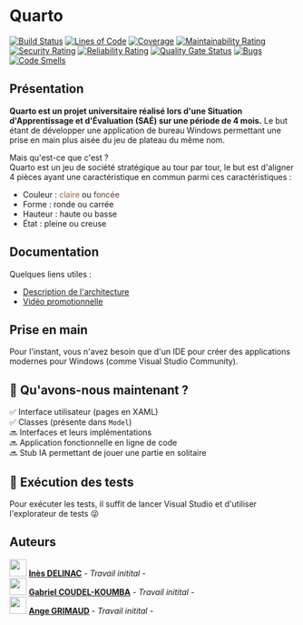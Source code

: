 # Quarto
[![Build Status](https://codefirst.iut.uca.fr/api/badges/gabriel.coudel-koumba/Quarto/status.svg)](https://codefirst.iut.uca.fr/gabriel.coudel-koumba/Quarto)
[![Lines of Code](https://codefirst.iut.uca.fr/sonar/api/project_badges/measure?project=Quarto-CI&metric=ncloc&token=8c87ea2742ac43a5e4b6bfc26b891c17a856f3f3)](https://codefirst.iut.uca.fr/sonar/dashboard?id=Quarto-CI)
[![Coverage](https://codefirst.iut.uca.fr/sonar/api/project_badges/measure?project=Quarto-CI&metric=coverage&token=8c87ea2742ac43a5e4b6bfc26b891c17a856f3f3)](https://codefirst.iut.uca.fr/sonar/dashboard?id=Quarto-CI)
[![Maintainability Rating](https://codefirst.iut.uca.fr/sonar/api/project_badges/measure?project=Quarto-CI&metric=sqale_rating&token=8c87ea2742ac43a5e4b6bfc26b891c17a856f3f3)](https://codefirst.iut.uca.fr/sonar/dashboard?id=Quarto-CI)
[![Security Rating](https://codefirst.iut.uca.fr/sonar/api/project_badges/measure?project=Quarto-CI&metric=security_rating&token=8c87ea2742ac43a5e4b6bfc26b891c17a856f3f3)](https://codefirst.iut.uca.fr/sonar/dashboard?id=Quarto-CI)
[![Reliability Rating](https://codefirst.iut.uca.fr/sonar/api/project_badges/measure?project=Quarto-CI&metric=reliability_rating&token=8c87ea2742ac43a5e4b6bfc26b891c17a856f3f3)](https://codefirst.iut.uca.fr/sonar/dashboard?id=Quarto-CI)
[![Quality Gate Status](https://codefirst.iut.uca.fr/sonar/api/project_badges/measure?project=Quarto-CI&metric=alert_status&token=8c87ea2742ac43a5e4b6bfc26b891c17a856f3f3)](https://codefirst.iut.uca.fr/sonar/dashboard?id=Quarto-CI)
[![Bugs](https://codefirst.iut.uca.fr/sonar/api/project_badges/measure?project=Quarto-CI&metric=bugs&token=8c87ea2742ac43a5e4b6bfc26b891c17a856f3f3)](https://codefirst.iut.uca.fr/sonar/dashboard?id=Quarto-CI)
[![Code Smells](https://codefirst.iut.uca.fr/sonar/api/project_badges/measure?project=Quarto-CI&metric=code_smells&token=8c87ea2742ac43a5e4b6bfc26b891c17a856f3f3)](https://codefirst.iut.uca.fr/sonar/dashboard?id=Quarto-CI)
## Présentation
**Quarto est un projet universitaire réalisé lors d'une Situation d'Apprentissage et d'Évaluation (SAÉ) sur une période de 4 mois.** Le but étant de développer une application de bureau Windows permettant une prise en main plus aisée du jeu de plateau du même nom.

Mais qu'est-ce que c'est ? <br>
Quarto est un jeu de société stratégique au tour par tour, le but est d'aligner 4 pièces ayant une caractéristique en commun parmi ces caractéristiques : 
- Couleur : <span style="color : #99643e">claire</span> ou <span style="color : #5f3b2e">foncée</span>
- Forme : ronde ou carrée
- Hauteur : haute ou basse
- État : pleine ou creuse
## Documentation
Quelques liens utiles :
* [Description de l'architecture](https://codefirst.iut.uca.fr/git/gabriel.coudel-koumba/Quarto/wiki/Jalon-2-:-Description-de-l%27architecture)
* [Vidéo promotionnelle]()
## Prise en main
Pour l'instant, vous n'avez besoin que d'un IDE pour créer des applications modernes pour Windows (comme Visual Studio Community).

## 🚦 Qu'avons-nous maintenant ?
✅ Interface utilisateur (pages en XAML) <br>
✅ Classes (présente dans `Model`) <br>
🔜 Interfaces et leurs implémentations <br>
🔜 Application fonctionnelle en ligne de code <br>
🔜 Stub IA permettant de jouer une partie en solitaire 
## 🧪 Exécution des tests
Pour exécuter les tests, il suffit de lancer Visual Studio et d'utiliser l'explorateur de tests 😜
## Auteurs
<img src="https://codefirst.iut.uca.fr/git/avatars/47c956d81fb0ec67c695724312fc63d1?size=870" width=30> [**Inès DELINAC**](https://codefirst.iut.uca.fr/git/ines.delinac) - *Travail initital* - <br>
<img src="https://codefirst.iut.uca.fr/git/avatars/055ac6569dea306cfa8266d062372630?size=870" width=30> [**Gabriel COUDEL-KOUMBA**](https://codefirst.iut.uca.fr/git/gabriel.coudel-koumba) - *Travail initital* - <br>
<img src="https://codefirst.iut.uca.fr/git/avatars/659f948491d5636c401d87cc85e6b2ad?size=870" width=30> [**Ange GRIMAUD**](https://codefirst.iut.uca.fr/git/ange.grimaud) - *Travail initital* - 